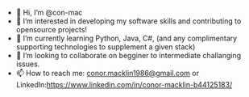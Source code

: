 - 👋 Hi, I’m @con-mac
- 👀 I’m interested in developing my software skills and contributing to opensource projects!
- 🌱 I’m currently learning Python, Java, C#, (and any complimentary supporting technologies to supplement a given stack)
- 💞️ I’m looking to collaborate on begginer to intermediate challanging issues. 
- 📫 How to reach me: conor.macklin1986@gmail.com or LinkedIn:https://www.linkedin.com/in/conor-macklin-b44125183/

<!---
con-mac/con-mac is a ✨ special ✨ repository because its `README.md` (this file) appears on your GitHub profile.
You can click the Preview link to take a look at your changes.
--->
